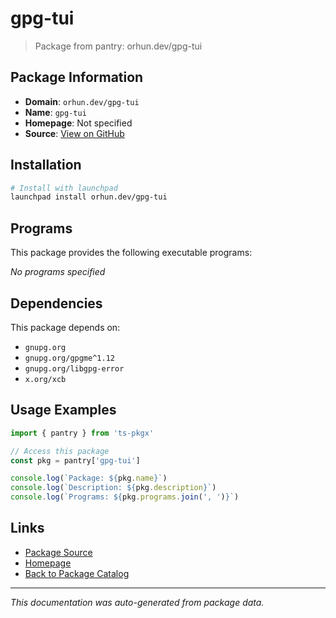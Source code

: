 # gpg-tui

> Package from pantry: orhun.dev/gpg-tui

## Package Information

- **Domain**: `orhun.dev/gpg-tui`
- **Name**: `gpg-tui`
- **Homepage**: Not specified
- **Source**: [View on GitHub](https://github.com/pkgxdev/pantry/tree/main/projects/orhun.dev/gpg-tui/package.yml)

## Installation

```bash
# Install with launchpad
launchpad install orhun.dev/gpg-tui
```

## Programs

This package provides the following executable programs:

*No programs specified*

## Dependencies

This package depends on:

- `gnupg.org`
- `gnupg.org/gpgme^1.12`
- `gnupg.org/libgpg-error`
- `x.org/xcb`

## Usage Examples

```typescript
import { pantry } from 'ts-pkgx'

// Access this package
const pkg = pantry['gpg-tui']

console.log(`Package: ${pkg.name}`)
console.log(`Description: ${pkg.description}`)
console.log(`Programs: ${pkg.programs.join(', ')}`)
```

## Links

- [Package Source](https://github.com/pkgxdev/pantry/tree/main/projects/orhun.dev/gpg-tui/package.yml)
- [Homepage](#)
- [Back to Package Catalog](../../../package-catalog.md)

---

*This documentation was auto-generated from package data.*
